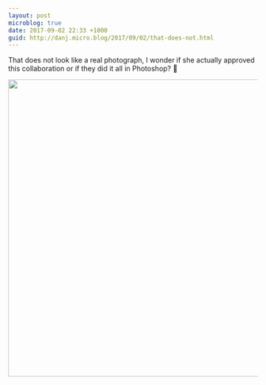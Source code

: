 ```yaml
---
layout: post
microblog: true
date: 2017-09-02 22:33 +1000
guid: http://danj.micro.blog/2017/09/02/that-does-not.html
---
```

That does not look like a real photograph, I wonder if she actually approved this collaboration or if they did it all in Photoshop? 🤔

<img src="http://feed.danj.ca/uploads/2017/880d0d213d.jpg" width="600" height="600" />
